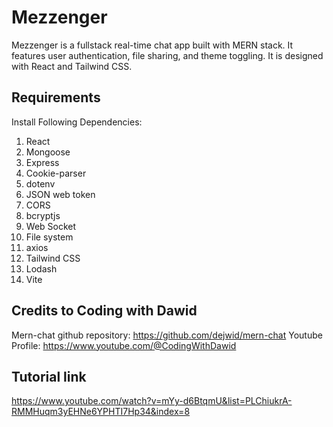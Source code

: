 # Mezzenger

Mezzenger is a fullstack real-time chat app built with MERN stack. It features user authentication, file sharing, and theme toggling.
It is designed with React and Tailwind CSS.

## Requirements
Install Following Dependencies:
1. React
2. Mongoose
3. Express
4. Cookie-parser
5. dotenv
6. JSON web token
7. CORS
8. bcryptjs
9. Web Socket
10. File system
11. axios
12. Tailwind CSS
13. Lodash
14. Vite

## Credits to Coding with Dawid
Mern-chat github repository: https://github.com/dejwid/mern-chat
Youtube Profile: https://www.youtube.com/@CodingWithDawid

## Tutorial link
https://www.youtube.com/watch?v=mYy-d6BtqmU&list=PLChiukrA-RMMHuqm3yEHNe6YPHTI7Hp34&index=8

